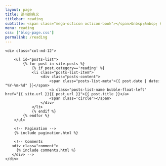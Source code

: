 ```yaml
---
layout: page
title: 读书的奥义
titlebar: reading
subtitle: <span class="mega-octicon octicon-book"></span>&nbsp;&nbsp; 你有什么有趣的书籍？
menu: reading
css: ['blog-page.css']
permalink: /reading
---
```


<div class="row">

    <div class="col-md-12">

        <ul id="posts-list">
            {% for post in site.posts %}
                {% if post.category=='reading' %}
                <li class="posts-list-item">
                    <div class="posts-content">
                        <span class="posts-list-meta">{{ post.date | date: "%Y-%m-%d" }}</span>
                        <a class="posts-list-name bubble-float-left" href="{{ site.url }}{{ post.url }}">{{ post.title }}</a>
                        <span class='circle'></span>
                    </div>
                </li>
                {% endif %}
            {% endfor %}
        </ul> 

        <!-- Pagination -->
        {% include pagination.html %}

        <!-- Comments
       <div class="comment">
         {% include comments.html %}
       </div> -->
    </div>

</div>
<script>
    $(document).ready(function(){

        // Enable bootstrap tooltip
        $("body").tooltip({ selector: '[data-toggle=tooltip]' });

    });
</script>